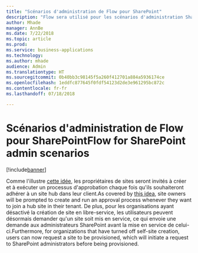 ```yaml
---
title: "Scénarios d'administration de Flow pour SharePoint"
description: "Flow sera utilisé pour les scénarios d'administration SharePoint comme l'adhésion à un site hub et la mise en service de site."
author: Mhade
manager: AnnBe
ms.date: 7/22/2018
ms.topic: article
ms.prod: 
ms.service: business-applications
ms.technology: 
ms.author: mhade
audience: Admin
ms.translationtype: HT
ms.sourcegitcommit: 0b40bb3c98145f5a260f412701a884a5936174ce
ms.openlocfilehash: 1eddfc877645f0fdf54123d2de3e961295bc872c
ms.contentlocale: fr-fr
ms.lasthandoff: 07/18/2018

---
```

# <a name="flow-for-sharepoint-admin-scenarios"></a><span data-ttu-id="e451f-103">Scénarios d'administration de Flow pour SharePoint</span><span class="sxs-lookup"><span data-stu-id="e451f-103">Flow for SharePoint admin scenarios</span></span>


[!include[banner](../../includes/banner.md)]

<span data-ttu-id="e451f-104">Comme l'illustre [cette idée](https://powerusers.microsoft.com/t5/Flow-Ideas/Approval-of-SharePoint-Site-getting-joined-with-a-Hub-Site/idi-p/122808), les propriétaires de sites seront invités à créer et à exécuter un processus d'approbation chaque fois qu'ils souhaiteront adhérer à un site hub dans leur client.</span><span class="sxs-lookup"><span data-stu-id="e451f-104">As covered by [this idea](https://powerusers.microsoft.com/t5/Flow-Ideas/Approval-of-SharePoint-Site-getting-joined-with-a-Hub-Site/idi-p/122808), site owners will be prompted to create and run an approval process whenever they want to join a hub site in their tenant.</span></span>  <span data-ttu-id="e451f-105">De plus, pour les organisations ayant désactivé la création de site en libre-service, les utilisateurs peuvent désormais demander qu'un site soit mis en service, ce qui envoie une demande aux administrateurs SharePoint avant la mise en service de celui-ci.</span><span class="sxs-lookup"><span data-stu-id="e451f-105">Furthermore, for organizations that have turned off self-site creation, users can now request a site to be provisioned, which will initiate a request to SharePoint administrators before being provisioned.</span></span> 

